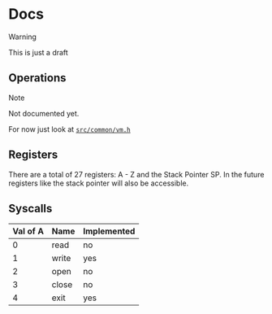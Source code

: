 # Docs
> [!WARNING]
> This is just a draft 

## Operations
> [!NOTE]
> Not documented yet.
>
> For now just look at [`src/common/vm.h`](../src/common/vm.h)

## Registers
There are a total of 27 registers: A - Z and the Stack Pointer SP.
In the future registers like the stack pointer will also be accessible.

## Syscalls

| Val of A | Name  | Implemented |
|----------|-------|-------------|
| 0        | read  | no          |
| 1        | write | yes         |
| 2        | open  | no          |
| 3        | close | no          |
| 4        | exit  | yes         |
